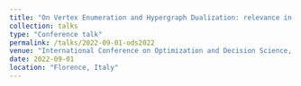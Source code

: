 ```yaml
---
title: "On Vertex Enumeration and Hypergraph Dualization: relevance in combinatorial optimization and a new decomposition approach"
collection: talks
type: "Conference talk"
permalink: /talks/2022-09-01-ods2022
venue: "International Conference on Optimization and Decision Science, AIRO–ODS 2022, August 30 -- September 02, 2022"
date: 2022-09-01
location: "Florence, Italy"
---
```

